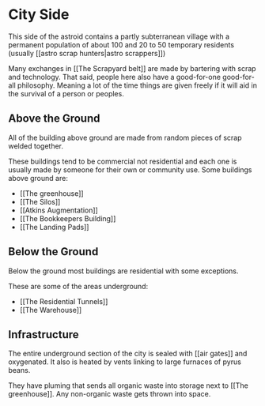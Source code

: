 # City Side

This side of the astroid contains a partly subterranean village with a permanent population of about 100 and 20 to 50 temporary residents (usually [[astro scrap hunters|astro scrappers]])

Many exchanges in [[The Scrapyard belt]] are made by bartering with scrap and technology. That said, people here also have a good-for-one good-for-all philosophy. Meaning a lot of the time things are given freely if it will aid in the survival of a person or peoples.

## Above the Ground

All of the building above ground are made from random pieces of scrap welded together.

These buildings tend to be commercial not residential and each one is usually made by someone for their own or community use. Some buildings above ground are:

- [[The greenhouse]]
- [[The Silos]]
- [[Atkins Augmentation]]
- [[The Bookkeepers Building]]
- [[The Landing Pads]]

## Below the Ground

Below the ground most buildings are residential with some exceptions.

These are some of the areas underground:

- [[The Residential Tunnels]]
- [[The Warehouse]]

## Infrastructure

The entire underground section of the city is sealed with [[air gates]] and oxygenated. It also is heated by vents linking to large furnaces of pyrus beans.

They have pluming that sends all organic waste into storage next to [[The greenhouse]]. Any non-organic waste gets thrown into space.
